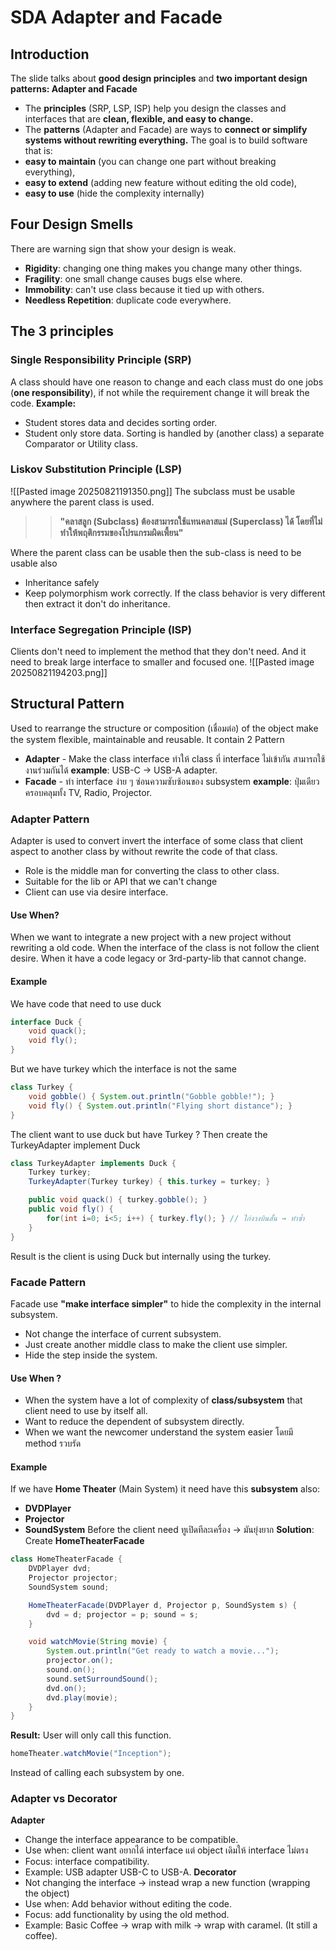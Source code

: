 # SDA Adapter and Facade
## Introduction
The slide talks about **good design principles** and **two important design patterns: Adapter and Facade**
- The **principles** (SRP, LSP, ISP) help you design the classes and interfaces that are **clean, flexible, and easy to change.**
- The **patterns** (Adapter and Facade) are ways to **connect or simplify systems without rewriting everything.**
The goal is to build software that is:
- **easy to maintain** (you can change one part without breaking everything),
- **easy to extend** (adding new feature without editing the old code),
- **easy to use** (hide the complexity internally)
## Four Design Smells
There are warning sign that show your design is weak.
- **Rigidity**: changing one thing makes you change many other things.
- **Fragility**: one small change causes bugs else where.
- **Immobility**: can't use class because it tied up with others.
- **Needless Repetition**: duplicate code everywhere.
## The 3 principles
### Single Responsibility Principle (SRP)
A class should have one reason to change and each class must do one jobs (**one responsibility**), if not while the requirement change it will break the code.
**Example:**
- Student stores data and decides sorting order.
- Student only store data. Sorting is handled by (another class) a separate Comparator or Utility class.
### Liskov Substitution Principle (LSP)
![[Pasted image 20250821191350.png]]
The subclass must be usable anywhere the parent class is used.
>> **"คลาสลูก (Subclass) ต้องสามารถใช้แทนคลาสแม่ (Superclass) ได้ โดยที่ไม่ทำให้พฤติกรรมของโปรแกรมผิดเพี้ยน"**

Where the parent class can be usable then the sub-class is need to be usable also
- Inheritance safely
- Keep polymorphism work correctly.
 If the class behavior is very different then extract it don't do inheritance.
### Interface Segregation Principle (ISP)
Clients don't need to implement the method that they don't need. 
And it need to break large interface to smaller and focused one.
![[Pasted image 20250821194203.png]]
## Structural Pattern
Used to rearrange the structure or composition (เชื่อมต่อ) of the object make the system flexible, maintainable and reusable.
It contain 2 Pattern
- **Adapter** - Make the class interface ทำให้ class ที่ interface ไม่เข้ากัน สามารถใช้งานร่วมกันได้
	**example**: USB-C -> USB-A adapter.
- **Facade** - ทำ interface ง่าย ๆ ซ่อนความซับซ้อนของ subsystem
	**example**: ปุ่มเดียวครอบคลุมทั้ง TV, Radio, Projector.
### Adapter Pattern
Adapter is used to convert invert the interface of some class that client aspect to another class by without rewrite the code of that class.
- Role is the middle man for converting the class to other class.
- Suitable for the lib or API that we can't change
- Client can use via desire interface.
#### Use When?
When we want to integrate a new project with a new project without rewriting a old code.
When the interface of the class is not follow the client desire.
When it have a code legacy or 3rd-party-lib that cannot change.
#### Example
We have code that need to use duck
```java
interface Duck {
    void quack();
    void fly();
}
```
But we have turkey which the interface is not the same
```java
class Turkey {
    void gobble() { System.out.println("Gobble gobble!"); }
    void fly() { System.out.println("Flying short distance"); }
}
```
The client want to use duck but have Turkey ?
Then create the TurkeyAdapter implement Duck
```java
class TurkeyAdapter implements Duck {
    Turkey turkey;
    TurkeyAdapter(Turkey turkey) { this.turkey = turkey; }

    public void quack() { turkey.gobble(); }
    public void fly() {
        for(int i=0; i<5; i++) { turkey.fly(); } // ไก่งวงบินสั้น → ทำซ้ำ
    }
}
```
Result is the client is using Duck but internally using the turkey.
### Facade Pattern
Facade use **"make interface simpler"** to hide the complexity in the internal subsystem.
- Not change the interface of current subsystem.
- Just create another middle class to make the client use simpler.
- Hide the step inside the system.
#### Use When ?
- When the system have a lot of complexity of **class/subsystem** that client need to use by itself all.
- Want to reduce the dependent of subsystem directly.
- When we want the newcomer understand the system easier โดยมี method รวบรัด
#### Example
If we have **Home Theater** (Main System) it need have this **subsystem** also:
- **DVDPlayer**
- **Projector**
- **SoundSystem**
Before the client need ทูเปิดทีละเครื่อง -> มันยุ่งยาก
**Solution**: Create **HomeTheaterFacade**
```java
class HomeTheaterFacade {
    DVDPlayer dvd;
    Projector projector;
    SoundSystem sound;

    HomeTheaterFacade(DVDPlayer d, Projector p, SoundSystem s) {
        dvd = d; projector = p; sound = s;
    }

    void watchMovie(String movie) {
        System.out.println("Get ready to watch a movie...");
        projector.on();
        sound.on();
        sound.setSurroundSound();
        dvd.on();
        dvd.play(movie);
    }
}
```
**Result:** User will only call this function.
```java
homeTheater.watchMovie("Inception");
```
Instead of calling each subsystem by one.
### Adapter vs Decorator
**Adapter**
- Change the interface appearance to be compatible.
- Use when: client want อยากได้ interface แต่ object เดิมให้ interface ไม่ตรง
- Focus: interface compatibility.
- Example: USB adapter USB-C to USB-A.
**Decorator**
- Not changing the interface -> instead wrap a new function (wrapping the object)
- Use when: Add behavior without editing the code.
- Focus: add functionality by using the old method.
- Example: Basic Coffee -> wrap with milk -> wrap with caramel. (It still a coffee).

